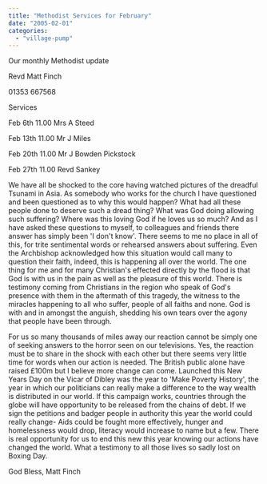 ```yaml
---
title: "Methodist Services for February"
date: "2005-02-01"
categories: 
  - "village-pump"
---
```


Our monthly Methodist update

Revd Matt Finch

01353 667568

Services

Feb 6th 11.00 Mrs A Steed

Feb 13th 11.00 Mr J Miles

Feb 20th 11.00 Mr J Bowden Pickstock

Feb 27th 11.00 Revd Sankey

We have all be shocked to the core having watched pictures of the dreadful Tsunami in Asia. As somebody who works for the church I have questioned and been questioned as to why this would happen? What had all these people done to deserve such a dread thing? What was God doing allowing such suffering? Where was this loving God if he loves us so much? And as I have asked these questions to myself, to colleagues and friends there answer has simply been 'I don't know'. There seems to me no place in all of this, for trite sentimental words or rehearsed answers about suffering. Even the Archbishop acknowledged how this situation would call many to question their faith, indeed, this is happening all over the world. The one thing for me and for many Christian's effected directly by the flood is that God is with us in the pain as well as the pleasure of this world. There is testimony coming from Christians in the region who speak of God's presence with them in the aftermath of this tragedy, the witness to the miracles happening to all who suffer, people of all faiths and none. God is with and in amongst the anguish, shedding his own tears over the agony that people have been through.

For us so many thousands of miles away our reaction cannot be simply one of seeking answers to the horror seen on our televisions. Yes, the reaction must be to share in the shock with each other but there seems very little time for words when our action is needed. The British public alone have raised £100m but I believe more change can come. Launched this New Years Day on the Vicar of Dibley was the year to 'Make Poverty History', the year in which our politicians can really make a difference to the way wealth is distributed in our world. If this campaign works, countries through the globe will have opportunity to be released from the chains of debt. If we sign the petitions and badger people in authority this year the world could really change- Aids could be fought more effectively, hunger and homelessness would drop, literacy would increase to name but a few. There is real opportunity for us to end this new this year knowing our actions have changed the world. What a testimony to all those lives so sadly lost on Boxing Day.

God Bless, Matt Finch
